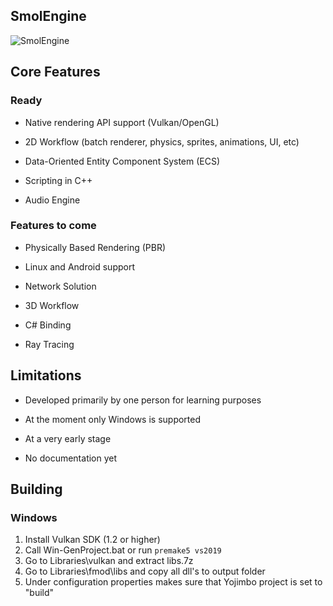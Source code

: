 ## SmolEngine

![SmolEngine](https://i.imgur.com/ziZbEl0.png)

## Core Features

### Ready

- Native rendering API support (Vulkan/OpenGL)

- 2D Workflow (batch renderer, physics, sprites, animations, UI, etc)

- Data-Oriented Entity Component System (ECS)

- Scripting in C++

- Audio Engine

### Features to come

- Physically Based Rendering (PBR)

- Linux and Android support

- Network Solution

- 3D Workflow

- C# Binding

- Ray Tracing

## Limitations

- Developed primarily by one person for learning purposes

- At the moment only Windows is supported

- At a very early stage

- No documentation yet

## Building
### Windows
1. Install Vulkan SDK (1.2 or higher)
2. Call Win-GenProject.bat or run ```premake5 vs2019```
3. Go to Libraries\vulkan and extract libs.7z
4. Go to Libraries\fmod\libs and copy all dll's to output folder
5. Under configuration properties makes sure that Yojimbo project is set to "build"
